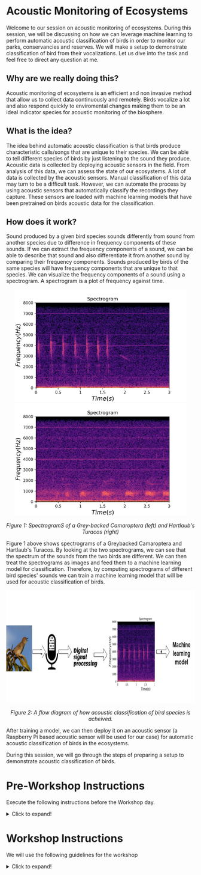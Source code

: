 # Acoustic Monitoring of Ecosystems

Welcome to our session on acoustic monitoring of ecosystems. During this session, we will be discussing on how we can leverage machine learning to perform automatic acoustic classification of birds in order to monitor our parks, conservancies and reserves. We will make a setup to demonstrate classification of bird from their vocalizations. Let us dive into the task and feel free to direct any question at me.

## Why are we really doing this?


Acoustic monitoring of ecosystems is an efficient and non invasive method that allow us to collect data continuously and remotely. Birds vocalize a lot and also respond quickly to enviromental changes making them to be an ideal indicator species for acoustic monitoring of the biosphere.

## What is the idea?


The idea behind automatic acoustic classification is that birds produce characteristic calls/songs that are unique to their species. We can be able to tell different species of birds by just listening to the sound they produce. Acoustic data is collected by deploying acoustic sensors in the field. From analysis of this data, we can assess the state of our ecosystems. A lot of data is collected by the acoustic sensors. Manual classification of this data may turn to be a difficult task. However, we can automate the process by using acoustic sensors that automatically classify the recordings they capture. These sensors are loaded with machine learning models that have been pretrained on birds acoustic data for the classification.

## How does it work?

Sound produced by a given bird species sounds differently from sound from another species due to difference in frequency components of these sounds. If we can extract the frequency components of a sound, we can be able to describe that sound and also differentiate it from another sound by comparing their frequency components. Sounds produced by birds of the same species will have frequency components that are unique to that species. We can visualize the frequency components of a sound using a spectrogram. A spectrogram is a plot of frequency against time.

<p align="center">
  <img width="460" height="300" src="/assets/img/18 grey-backed.png">
  <img width="460" height="300" src="/assets/img/19 hartlaub's-turacos-spectrogram.png">
  
</p>

<p align="center"> 
  <em>Figure 1: SpectrogramS of a Grey-backed Camaroptera (left) and Hartlaub's Turacos (right)</em>
</p>

Figure 1 above shows spectrograms of a Greybacked Camaroptera and Hartlaub's Turacos. By looking at the two spectrograms, we can see that the spectrum of the sounds from the two birds are different. We can then treat the spectrograms as images and feed them to a machine learning model for classification. Therefore, by computing spectrograms of different bird species' sounds we can train a machine learning model that will be used for acoustic classification of birds. 

<p align="center">
  <img width="auto" height="300" src="/assets/img/17 dsp-ml.png"> 
</p>

<p align="center"> 
  <em>Figure 2: A flow diagram of how acoustic classification of bird species is acheived.</em>
</p>

After training a model, we can then deploy it on an acoustic sensor (a Raspberry Pi based acoustic sensor will be used for our case) for automatic acoustic classification of birds in the ecosystems. 

During this session, we will go through the steps of preparing a setup to demonstrate acoustic classification of birds.


# Pre-Workshop Instructions

Execute the following instructions before the Workshop day.

<details>
  <summary>Click to expand!</summary>

### Requirements

<details>
  <summary>Click to expand!</summary>

1. Jetson Nano Developer Kit and its power supply(5V, 3A).
2. An SD card of at least 32GB.
3. Ethernet cable
4. USB microphone
5. 3 220/470 ohms resistors
6. 3 LEDs
7. 4 male-female jumper cables
8. 4 connecting wires
9. Breadboard
10. A reliable Wi-Fi connection
11. Personal computer
12. A monitor, HDMI cable, mouse and keyboard (optional)
  
</details>


### Writing image in the SD Card

<details>
  <summary>Click to expand!</summary>

The Jetson Nano needs an operating system for its operation. The following steps outline the process of writing an image in an SD Card to be used with the Jetson Nano. 

  #### Step 1
      
  Download the [Jetson Nano Developer Kit SD Card Image](https://developer.nvidia.com/jetson-nano-2gb-sd-card-image) and note where it is saved.
      
  ### Step 2
Follow the instructions outlined [here](https://developer.nvidia.com/embedded/learn/get-started-jetson-nano-2gb-devkit#write) to write the image in the SD Card for Windows, MacOS and Linux.
  

</details>

## Accessing Jetson Nano command line using SSH
  
<details>
  <summary>Click to expand!</summary>
  
Insert the SD Card into the Jetson Nano SD card slot and a USB wifi adapter. If you have a keyboard, mouse, monitor and monitor, follow the instructions [here](https://developer.nvidia.com/embedded/learn/get-started-jetson-nano-devkit#setup) to access the Jetson Nano full desktop on a monitor. 
  
In this section, we will access the commandline of the Jetson Nano using SSH and an extra computer. The guide is for computers operating on Windows OS. 

### Step 1
Connect your computer to the Jetson Nano's micro USB port. Connect the power to the Nano's power micro-USB power port and switch it on.  
  
### Step 2
Download and install PuTTy [here](https://the.earth.li/~sgtatham/putty/latest/w64/putty-64bit-0.76-installer.msi).

### Step 3
With the cursor at the windows icon, right click and open the `Device Manager` option. Under `Ports(COM & LPT)`, right click on the options and select properties. In the window that pops up, go to the 'Details` option and under `Property` select `Hardware id`. If the value is of the form shown in the diagram below, that's is the COM port of our interest. For my case it is COM4. Take note of the COM port for your case.

<p align="center">
  <img width="auto" height="auto" src="/assets/img/9 device-manager.jpg"> 
</p>

  
### Step 4
Launch PuTTy and under `Connection type`, select serial. Enter the COM port noted above and change the speed to 115200 as shown below and click on `Open'.
  
<p align="center">
  <img width="auto" height="auto" src="/assets/img/10 putty.jpg"> 
</p>
  
You should see the following window:

<p align="center">
  <img width="auto" height="auto" src="/assets/img/11 first-window.jpg"> 
</p>
  
Press enter. Under `License For Cuustomer Use of NVIDIA Software`, press the tab key followed by enter. Under `Select a language` select English, press the tab key followed by enter key. Under `Select your location`, scroll to you country using the up-down navigation keys and press the tab key followed by enter key. If your country is not in the first list, select the `other` option at the bottom of the list, press the tab key and then enter key. Navigate to your continent and select it. Choose your country. and hit ok.
  
Under `Configure locales` choose your option but preferably choose the `United States -en_US.UTF-8` option and hit ok. Hit Yes under `Where are you?`. Under `Who are you?`, enter your full name in lower case and hit ok. In the next window press ok to set user name for your account as your first name. Next choose a password for your account and press ok. Re-enter the password to confirm and hit ok. Under `APP Partition Size`, use the default by hitting ok. Under `Create SWAP File`, press ok followed by Yes. Under `Network configuration`, choose `dummy0: Uknown interface`. The system will try to configure the network with DCHP and fail. Select ok and hit enter. In the window that follows, select `Do not configure the network at this time` and hit ok. Under `Hostname`, clear localhost, enter `jetson` and hit ok. Under `Select Nvpmodel Mode`, select `MAXN` and hit ok. After installing system, the Jetson nano will reboot. Close the PuTTy terminal and launch it again.
  
We will use SSH to access the Jetson Nano. Under Host Name(or IP Address), enter `jetson` as shown below and press `Open`.
  
<p align="center">
  <img width="auto" height="auto" src="/assets/img/12 hostname-ssh.jpg"> 
</p>
  
Press enter for the warning security and enter the username you used for your account. Enter the password and press enter. You have now accessed the command line of the Jetson Nano as shown below:
  
<p align="center">
  <img width="auto" height="auto" src="/assets/img/13 final-ssh.jpg"> 
</p>
  
</details>

 

## Setting up a virtual environment

<details>
  <summary>Click to expand!</summary>
  
Let's clone the repository first. Github changed from use of password to `Personal Access TokenS (PATs)` for authentication. Follow this [link](https://docs.github.com/en/github/authenticating-to-github/keeping-your-account-and-data-secure/creating-a-personal-access-token) to learn how to generate a PAT. Use the PAT as your password when prompted. Run the following command on the command line:
  
```cpp
git clone https://github.com/DeKUT-DSAIL/arm-dev-summit.git
```
  
 To create a virtual environment run the following commands on the Jetson Nano command line one after the other:
  
 ```cpp
cd arm-dev-summit/bioacoustics/
./nano2g-setup-bash
```
  
 Now the Jetson Nano is ready for use in this task.
  
</details>
  
</details>

# Workshop Instructions

We will use the following guidelines for the workshop

<details>
  <summary>Click to expand!</summary>

### Preparing models test setup

<details>
  <summary>Click to expand!</summary>
We will demonstrate acoustic classification of birds using a Jetson Nano, some LEDs, and a USB microphone. Ensure tha the Jetson Nano is not powered before preparing the setup. To shutdown the Jetson Nano, Run the following command on the command line and enter the password when prompted:
  
```cpp
sudo shutdown now
```
Wait about a minute before disconnecting the Jetson Nano from power. After disconnecting the Jetson Nano from power, we will proceed to prepare the models test setup. The diagram below shows the Jetson Nano pinout:
  
<p align="center">
  <img width="auto" height="auto" src="/assets/img/22 jetson pinout.jpg">  
</p>

<p align="center"> 
  <em>Pinout of the Jetson Nano</em>
</p>
  
We will be using GPIO pins `19`, `21`, `23` and Ground pin `25`. Make the connections as shown below. Note the polarity of the LED shown in the diagram. The positive terminal (the longer pin) of the LED is connected to the Jetson Nano's GPIO pin and the shorter pin to the ground rail through a resistor. The lines on the figure that follows indicate continuity of holes in the breadboard:
 
 <p align="center">
  <img width="auto" height="auto" src="/assets/img/26 breadboard-continuituy.png">  
</p>
  
 <p align="center"> 
  <em>Common holes in a breadboard</em>
</p>

<p align="center">
  <img width="auto" height="auto" src="/assets/img/23 jetson-model-setup.jpg">  
</p>

<p align="center"> 
  <em>Model test setup</em>
</p>
  
  
  <p align="center">
  <img width="auto" height="300" src="/assets/img/24 jetson-model-setup.jpg">
  <img width="auto" height="300" src="/assets/img/25 hand-drawn-jetson-schematic.jpg"> 
</p>

<p align="center"> 
  <em> A setup to test trained classification models on the Jetson Nano (left) and a schematic of LEDs connection to the Jetson Nano (right)</em>
</p>
  
Plug in the microphone into one of the Jetson Nano's USB port and power the Jetson Nano. Follow the steps outlined above to access the Jetson Nano's commandline. The setup is ready for models testing
  
</details>


### Testing the models

<details>
  <summary>Click to expand!</summary>
 Run the following commands on the commandline to test the models:

```cpp
cd arm-dev-summit/bioacoustics/
source dsp-env/bin/activate 
cd baseline_models/
python nano_model_test.py -m "svm" -md "models" -n "noise" -a "labels.csv"
```
In place of "svm" for `Linear Support Vector Classifier`, you can also use "rf" for `Random Forest Classifier`, "mlp" for `Multilayer Perceptron` or "svm-rbf" for `Support Vector Classifier`.
</details>
  
</details>
